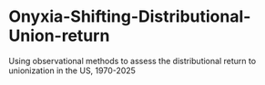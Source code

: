 # Onyxia-Shifting-Distributional-Union-return
Using observational methods to assess the distributional return to unionization in the US, 1970-2025  
